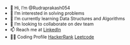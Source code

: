 - 👋 Hi, I’m @Rudraprakash054
- 👀 I’m interested in solving problems
- 🌱 I’m currently learning Data Structures and Algorithms
- 💞️ I’m looking to collaborate on dev team
- 📫 Reach me at [LinkedIn](https://www.linkedin.com/in/rudra-prakash-edamalapaati/)
- 👨‍💻 Coding Profile [HackerRank](https://www.hackerrank.com/edamalapatirudr1)  [Leetcode](https://leetcode.com/Rudraprakash054/)

<!---
Rudraprakash054/Rudraprakash054 is a ✨ special ✨ repository because its `README.md` (this file) appears on your GitHub profile.
You can click the Preview link to take a look at your changes.
--->
